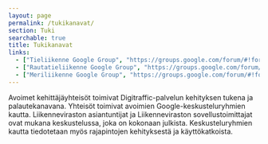```yaml
---
layout: page
permalink: /tukikanavat/
section: Tuki
searchable: true
title: Tukikanavat
links:
  - ["Tieliikenne Google Group", "https://groups.google.com/forum/#!forum/roaddigitrafficfi"]
  - ["Rautatieliikenne Google Group", "https://groups.google.com/forum/#!forum/rata_digitraffic_fi"]
  - ["Meriliikenne Google Group", "https://groups.google.com/forum/#!forum/meridigitrafficfi"]
---
```


Avoimet kehittäjäyhteisöt toimivat Digitraffic-palvelun kehityksen tukena ja palautekanavana. Yhteisöt toimivat avoimien Google-keskusteluryhmien kautta. Liikenneviraston asiantuntijat ja Liikenneviraston sovellustoimittajat ovat mukana keskustelussa, joka on kokonaan julkista. Keskusteluryhmien kautta tiedotetaan myös rajapintojen kehityksestä ja käyttökatkoista.